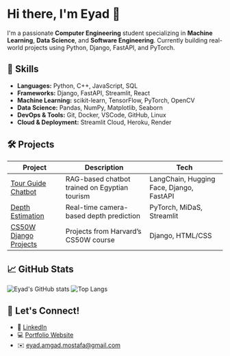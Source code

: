# Hi there, I'm Eyad 👋

I'm a passionate **Computer Engineering** student specializing in **Machine Learning**, **Data Science**, and **Software Engineering**. Currently building real-world projects using Python, Django, FastAPI, and PyTorch.

## 🚀 Skills

- **Languages:** Python, C++, JavaScript, SQL
- **Frameworks:** Django, FastAPI, Streamlit, React
- **Machine Learning:** scikit-learn, TensorFlow, PyTorch, OpenCV
- **Data Science:** Pandas, NumPy, Matplotlib, Seaborn
- **DevOps & Tools:** Git, Docker, VSCode, GitHub, Linux
- **Cloud & Deployment:** Streamlit Cloud, Heroku, Render

## 🛠 Projects

| Project | Description | Tech |
|--------|-------------|------|
| [Tour Guide Chatbot](https://github.com/eyadeng/r_rag) | RAG-based chatbot trained on Egyptian tourism | LangChain, Hugging Face, Django, FastAPI |
| [Depth Estimation](https://github.com/eyadeng/depth-estimation) | Real-time camera-based depth prediction | PyTorch, MiDaS, Streamlit |
| [CS50W Django Projects](https://github.com/eyadeng/cs50w) | Projects from Harvard’s CS50W course | Django, HTML/CSS |

## 📈 GitHub Stats

![Eyad's GitHub stats](https://github-readme-stats.vercel.app/api?username=eyadeng&show_icons=true&theme=radical)
![Top Langs](https://github-readme-stats.vercel.app/api/top-langs/?username=eyadeng&layout=compact&theme=radical)

## 🤝 Let's Connect!

- 💼 [LinkedIn](https://linkedin.com/in/eyadeng)
- 💻 [Portfolio Website](https://eyadeng.github.io)
- ✉️ eyad.amgad.mostafa@gmail.com

